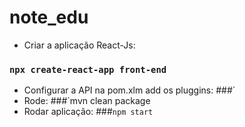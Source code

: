 # note_edu

 - Criar a aplicação React-Js:
### `npx create-react-app front-end`
 
- Configurar a API na pom.xlm add os pluggins:
###`
- Rode:
###`mvn clean package
- Rodar aplicação:
###`npm start`


